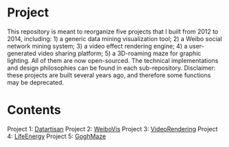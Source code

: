 # Project

This repository is meant to reorganize five projects that I built from 2012 to 2014, including: 1) a generic data mining visualization tool; 2) a Weibo social network mining system; 3) a video effect rendering engine; 4) a user-generated video sharing platform; 5) a 3D-roaming maze for graphic lighting. All of them are now open-sourced. The technical implementations and design philosophies can be found in each sub-repository. Disclaimer: these projects are built several years ago, and therefore some functions may be deprecated.

# Contents

Project 1: [Datartisan](https://github.com/QibingLee/Datartisan)
Project 2: [WeiboVis](https://github.com/QibingLee/WeiboVis)
Project 3: [VideoRendering](https://github.com/QibingLee/VideoEffectRendering)
Project 4: [LifeEnergy](https://github.com/QibingLee/LifeEnergy)
Project 5: [GoghMaze](https://github.com/QibingLee/GoghMaze)
